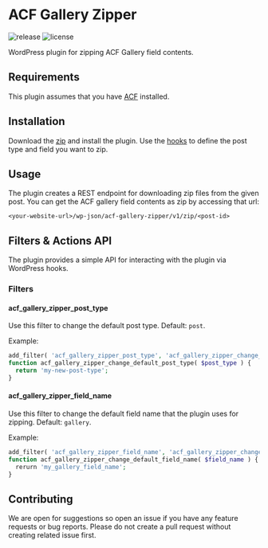 # ACF Gallery Zipper

![release](https://img.shields.io/github/release/bond-agency/acf-gallery-zipper.svg)
![license](https://img.shields.io/github/license/bond-agency/acf-gallery-zipper.svg)

WordPress plugin for zipping ACF Gallery field contents.

## Requirements

This plugin assumes that you have [ACF](https://www.advancedcustomfields.com/) installed.

## Installation

Download the [zip](https://github.com/bond-agency/acf-gallery-zipper/archive/master.zip) and install the plugin. Use the [hooks](#filters--actions-api) to define the post type and field you want to zip.

## Usage

The plugin creates a REST endpoint for downloading zip files from the given post. You can get the ACF gallery field contents as zip by accessing that url:

```
<your-website-url>/wp-json/acf-gallery-zipper/v1/zip/<post-id>
```

## Filters & Actions API

The plugin provides a simple API for interacting with the plugin via WordPress hooks.

### Filters

#### acf_gallery_zipper_post_type

Use this filter to change the default post type. Default: `post`.

Example:

```php
add_filter( 'acf_gallery_zipper_post_type', 'acf_gallery_zipper_change_default_post_type' );
function acf_gallery_zipper_change_default_post_type( $post_type ) {
  return 'my-new-post-type';
}
```

#### acf_gallery_zipper_field_name

Use this filter to change the default field name that the plugin uses for zipping. Default: `gallery`.

Example:

```php
add_filter( 'acf_gallery_zipper_field_name', 'acf_gallery_zipper_change_default_field_name' );
function acf_gallery_zipper_change_default_field_name( $field_name ) {
  rerurn 'my_gallery_field_name';
}
```

## Contributing

We are open for suggestions so open an issue if you have any feature requests or bug reports. Please do not create a pull request without creating related issue first.